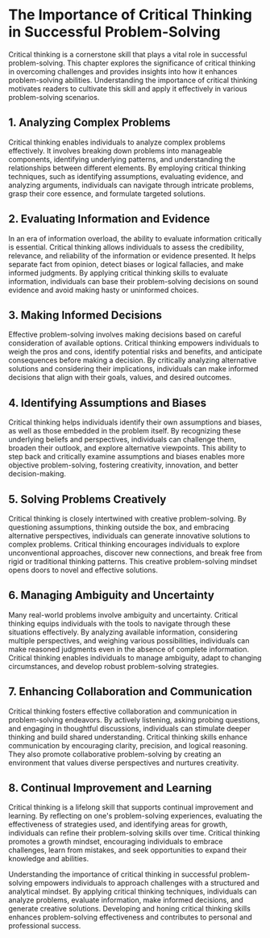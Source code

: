 The Importance of Critical Thinking in Successful Problem-Solving
==========================================================================

Critical thinking is a cornerstone skill that plays a vital role in successful problem-solving. This chapter explores the significance of critical thinking in overcoming challenges and provides insights into how it enhances problem-solving abilities. Understanding the importance of critical thinking motivates readers to cultivate this skill and apply it effectively in various problem-solving scenarios.

**1. Analyzing Complex Problems**
---------------------------------

Critical thinking enables individuals to analyze complex problems effectively. It involves breaking down problems into manageable components, identifying underlying patterns, and understanding the relationships between different elements. By employing critical thinking techniques, such as identifying assumptions, evaluating evidence, and analyzing arguments, individuals can navigate through intricate problems, grasp their core essence, and formulate targeted solutions.

**2. Evaluating Information and Evidence**
------------------------------------------

In an era of information overload, the ability to evaluate information critically is essential. Critical thinking allows individuals to assess the credibility, relevance, and reliability of the information or evidence presented. It helps separate fact from opinion, detect biases or logical fallacies, and make informed judgments. By applying critical thinking skills to evaluate information, individuals can base their problem-solving decisions on sound evidence and avoid making hasty or uninformed choices.

**3. Making Informed Decisions**
--------------------------------

Effective problem-solving involves making decisions based on careful consideration of available options. Critical thinking empowers individuals to weigh the pros and cons, identify potential risks and benefits, and anticipate consequences before making a decision. By critically analyzing alternative solutions and considering their implications, individuals can make informed decisions that align with their goals, values, and desired outcomes.

**4. Identifying Assumptions and Biases**
-----------------------------------------

Critical thinking helps individuals identify their own assumptions and biases, as well as those embedded in the problem itself. By recognizing these underlying beliefs and perspectives, individuals can challenge them, broaden their outlook, and explore alternative viewpoints. This ability to step back and critically examine assumptions and biases enables more objective problem-solving, fostering creativity, innovation, and better decision-making.

**5. Solving Problems Creatively**
----------------------------------

Critical thinking is closely intertwined with creative problem-solving. By questioning assumptions, thinking outside the box, and embracing alternative perspectives, individuals can generate innovative solutions to complex problems. Critical thinking encourages individuals to explore unconventional approaches, discover new connections, and break free from rigid or traditional thinking patterns. This creative problem-solving mindset opens doors to novel and effective solutions.

**6. Managing Ambiguity and Uncertainty**
-----------------------------------------

Many real-world problems involve ambiguity and uncertainty. Critical thinking equips individuals with the tools to navigate through these situations effectively. By analyzing available information, considering multiple perspectives, and weighing various possibilities, individuals can make reasoned judgments even in the absence of complete information. Critical thinking enables individuals to manage ambiguity, adapt to changing circumstances, and develop robust problem-solving strategies.

**7. Enhancing Collaboration and Communication**
------------------------------------------------

Critical thinking fosters effective collaboration and communication in problem-solving endeavors. By actively listening, asking probing questions, and engaging in thoughtful discussions, individuals can stimulate deeper thinking and build shared understanding. Critical thinking skills enhance communication by encouraging clarity, precision, and logical reasoning. They also promote collaborative problem-solving by creating an environment that values diverse perspectives and nurtures creativity.

**8. Continual Improvement and Learning**
-----------------------------------------

Critical thinking is a lifelong skill that supports continual improvement and learning. By reflecting on one's problem-solving experiences, evaluating the effectiveness of strategies used, and identifying areas for growth, individuals can refine their problem-solving skills over time. Critical thinking promotes a growth mindset, encouraging individuals to embrace challenges, learn from mistakes, and seek opportunities to expand their knowledge and abilities.

Understanding the importance of critical thinking in successful problem-solving empowers individuals to approach challenges with a structured and analytical mindset. By applying critical thinking techniques, individuals can analyze problems, evaluate information, make informed decisions, and generate creative solutions. Developing and honing critical thinking skills enhances problem-solving effectiveness and contributes to personal and professional success.
